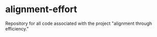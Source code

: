 # alignment-effort

Repository for all code associated with the project "alignment through efficiency."
